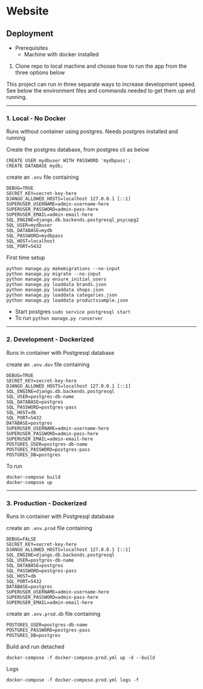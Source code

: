 # Website

## Deployment

* Prerequisites
    * Machine with docker installed

1. Clone repo to local machine and choose how to run the app from the three options below

This project can run in three separate ways to increase development speed.  See below the environment files and commands needed to get them up and running.

---
### **1. Local - No Docker**

Runs without container using postgres.  Needs postgres installed and running

Create the postgres database, from postgres cli as below
```
CREATE USER mydbuser WITH PASSWORD 'mydbpass';
CREATE DATABASE mydb;
```

 create an ```.env``` file containing
```
DEBUG=TRUE
SECRET_KEY=secret-key-here
DJANGO_ALLOWED_HOSTS=localhost 127.0.0.1 [::1]
SUPERUSER_USERNAME=admin-username-here
SUPERUSER_PASSWORD=admin-pass-here
SUPERUSER_EMAIL=admin-email-here
SQL_ENGINE=django.db.backends.postgresql_psycopg2
SQL_USER=mydbuser
SQL_DATABASE=mydb
SQL_PASSWORD=mydbpass
SQL_HOST=localhost
SQL_PORT=5432
```

First time setup
```
python manage.py makemigrations --no-input
python manage.py migrate --no-input
python manage.py ensure_initial_users
python manage.py loaddata brands.json
python manage.py loaddata shops.json
python manage.py loaddata categories.json
python manage.py loaddata productssample.json
```

- Start postgres ``` sudo service postgresql start ```
- To run ``` python manage.py runserver ```

---
### **2. Development - Dockerized**

Runs in container with Postgresql database

create an ```.env.dev``` file containing
```
DEBUG=TRUE
SECRET_KEY=secret-key-here
DJANGO_ALLOWED_HOSTS=localhost 127.0.0.1 [::1]
SQL_ENGINE=django.db.backends.postgresql
SQL_USER=postgres-db-name
SQL_DATABASE=postgres
SQL_PASSWORD=postgres-pass
SQL_HOST=db
SQL_PORT=5432
DATABASE=postgres
SUPERUSER_USERNAME=admin-username-here
SUPERUSER_PASSWORD=admin-pass-here
SUPERUSER_EMAIL=admin-email-here
POSTGRES_USER=postgres-db-name
POSTGRES_PASSWORD=postgres-pass
POSTGRES_DB=postgres
```

To run 
``` 
docker-compose build
docker-compose up
```
---
### **3. Production - Dockerized**

Runs in container with Postgresql database

create an ```.env.prod``` file containing
```
DEBUG=FALSE
SECRET_KEY=secret-key-here
DJANGO_ALLOWED_HOSTS=localhost 127.0.0.1 [::1]
SQL_ENGINE=django.db.backends.postgresql
SQL_USER=postgres-db-name
SQL_DATABASE=postgres
SQL_PASSWORD=postgres-pass
SQL_HOST=db
SQL_PORT=5432
DATABASE=postgres
SUPERUSER_USERNAME=admin-username-here
SUPERUSER_PASSWORD=admin-pass-here
SUPERUSER_EMAIL=admin-email-here
```

create an ```.env.prod.db``` file containing
```
POSTGRES_USER=postgres-db-name
POSTGRES_PASSWORD=postgres-pass
POSTGRES_DB=postgres
```

Build and run detached
```
docker-compose -f docker-compose.prod.yml up -d --build
```

Logs
```
docker-compose -f docker-compose.prod.yml logs -f
```